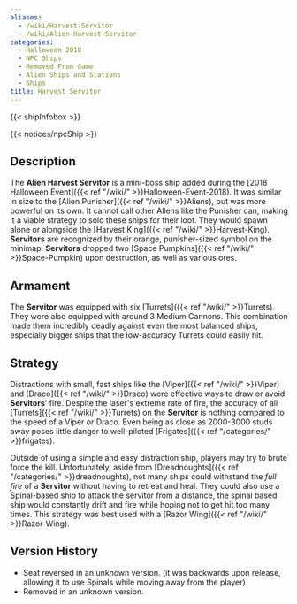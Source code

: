 ```yaml
---
aliases:
  - /wiki/Harvest-Servitor
  - /wiki/Alien-Harvest-Servitor
categories:
  - Halloween 2018
  - NPC Ships
  - Removed From Game
  - Alien Ships and Stations
  - Ships
title: Harvest Servitor
---
```


{{< shipInfobox >}}

{{< notices/npcShip >}}

## Description

The **Alien Harvest Servitor** is a mini-boss ship added during the [2018 Halloween Event]({{< ref "/wiki/" >}}Halloween-Event-2018). It was similar in size to the [Alien Punisher]({{< ref "/wiki/" >}}Aliens), but was more powerful on its own. It cannot call other Aliens like the Punisher can, making it a viable strategy to solo these ships for their loot. They would spawn alone or alongside the [Harvest King]({{< ref "/wiki/" >}}Harvest-King). **Servitors** are recognized by their orange, punisher-sized symbol on the minimap. **Servitors** dropped two [Space Pumpkins]({{< ref "/wiki/" >}}Space-Pumpkin) upon destruction, as well as various ores.

## Armament

The **Servitor** was equipped with six [Turrets]({{< ref "/wiki/" >}}Turrets). They were also equipped with around 3 Medium Cannons. This combination made them incredibly deadly against even the most balanced ships, especially bigger ships that the low-accuracy Turrets could easily hit.

## Strategy

Distractions with small, fast ships like the [Viper]({{< ref "/wiki/" >}}Viper) and [Draco]({{< ref "/wiki/" >}}Draco) were effective ways to draw or avoid **Servitors**' fire. Despite the laser's extreme rate of fire, the accuracy of all [Turrets]({{< ref "/wiki/" >}}Turrets) on the **Servitor** is nothing compared to the speed of a Viper or Draco. Even being as close as 2000-3000 studs away poses little danger to well-piloted [Frigates]({{< ref "/categories/" >}}frigates).

Outside of using a simple and easy distraction ship, players may try to brute force the kill. Unfortunately, aside from [Dreadnoughts]({{< ref "/categories/" >}}dreadnoughts), not many ships could withstand the _full fire_ of a **Servitor** without having to retreat and heal. They could also use a Spinal-based ship to attack the servitor from a distance, the spinal based ship would constantly drift and fire while hoping not to get hit too many times. This strategy was best used with a [Razor Wing]({{< ref "/wiki/" >}}Razor-Wing).

## Version History

- Seat reversed in an unknown version. (it was backwards upon release, allowing it to use Spinals while moving away from the player)
- Removed in an unknown version.

